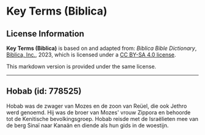 # Key Terms (Biblica)

## License Information

**Key Terms (Biblica)** is based on and adapted from: _Biblica Bible Dictionary_, [Biblica, Inc.](https://www.biblica.com/), 2023, which is licensed under a [CC BY-SA 4.0 license](https://creativecommons.org/licenses/by-sa/4.0/legalcode.en).

This markdown version is provided under the same license.



--------------------------------

## Hobab (id: 778525)

Hobab was de zwager van Mozes en de zoon van Reüel, die ook Jethro werd genoemd. Hij was de broer van Mozes' vrouw Zippora en behoorde tot de Kenitische bevolkingsgroep. Hobab reisde met de Israëlieten mee van de berg Sinaï naar Kanaän en diende als hun gids in de woestijn.


